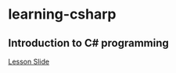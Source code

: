# learning-csharp

## Introduction to C# programming

[Lesson Slide](https://1drv.ms/p/s!AlB8AhjPseywgSS9AEFJ-qmtpYf4?e=3RV0bu)
